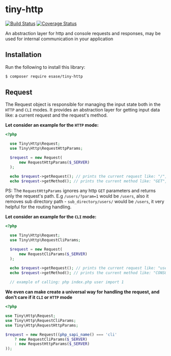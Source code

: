 # tiny-http

[![Build Status](https://travis-ci.com/esase/tiny-http.svg?branch=master)](https://travis-ci.com/github/esase/tiny-http/builds)
[![Coverage Status](https://coveralls.io/repos/github/esase/tiny-http/badge.svg?branch=master)](https://coveralls.io/github/esase/tiny-http?branch=master)

An abstraction layer for http and console requests and responses, may be used for internal communication in your application

## Installation

Run the following to install this library:

```bash
$ composer require esase/tiny-http
```

## Request

The Request object is responsible for managing the input state both in the `HTTP` and `CLI` modes. 
It provides an abstraction layer for getting input data like: a current request and the request's method. 

**Let consider an example for the `HTTP` mode:**

```php
<?php 

  use Tiny\Http\Request;
  use Tiny\Http\RequestHttpParams;

  $request = new Request(
      new RequestHttpParams($_SERVER)
  );

  echo $request->getRequest(); // prints the current request like: "/", "/users", "/documents/view", etc
  echo $request->getMethod(); // prints the current method like: "GET", "POST", "DELETE", etc
```

PS: The `RequestHttpParams` ignores any http `GET` parameters and returns only the request's path. 
E.g `/users/?param=1` would be `/users`, also it removes sub directory path - `sub_directory/users/` would be `/users`, it very
helpful for the routing handling.

**Let consider an example for the `CLI` mode:**


```php
<?php 

  use Tiny\Http\Request;
  use Tiny\Http\RequestCliParams;

  $request = new Request(
      new RequestCliParams($_SERVER)
  );

  echo $request->getRequest(); // prints the current request like: "users", "user import 1", etc
  echo $request->getMethod(); // prints the current method like: "CONSOLE"
  
  // example of calling: php index.php user import 1
```

**We even can make create a universal way for handling the request, and don't care if it `CLI` or `HTTP` mode**

```php
<?php 

use Tiny\Http\Request;
use Tiny\Http\RequestCliParams;
use Tiny\Http\RequestHttpParams;

$request = new Request((php_sapi_name() === 'cli' 
    ? new RequestCliParams($_SERVER) 
    : new RequestHttpParams($_SERVER)
));
```
